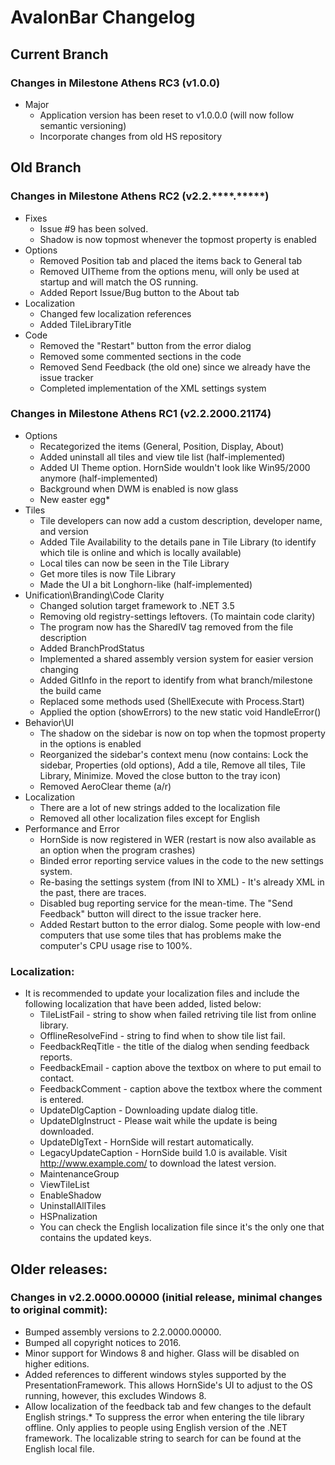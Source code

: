 # AvalonBar Changelog

## Current Branch
### Changes in Milestone Athens RC3 (v1.0.0)
* Major
	* Application version has been reset to v1.0.0.0 (will now follow semantic versioning)
	* Incorporate changes from old HS repository

## Old Branch
### Changes in Milestone Athens RC2 (v2.2.****.*****)
* Fixes
	* Issue #9 has been solved.
	* Shadow is now topmost whenever the topmost property is enabled
* Options
	* Removed Position tab and placed the items back to General tab
	* Removed UITheme from the options menu, will only be used at startup and will match the OS running.
	* Added Report Issue/Bug button to the About tab
* Localization
	* Changed few localization references
	* Added TileLibraryTitle
* Code
	* Removed the "Restart" button from the error dialog
	* Removed some commented sections in the code
	* Removed Send Feedback (the old one) since we already have the issue tracker
	* Completed implementation of the XML settings system
	
### Changes in Milestone Athens RC1 (v2.2.2000.21174)
* Options
	* Recategorized the items (General, Position, Display, About)
	* Added uninstall all tiles and view tile list (half-implemented)
	* Added UI Theme option. HornSide wouldn't look like Win95/2000 anymore (half-implemented)
	* Background when DWM is enabled is now glass
	* New easter egg*
* Tiles
	* Tile developers can now add a custom description, developer name, and version
	* Added Tile Availability to the details pane in Tile Library (to identify which tile is online and which is locally available)
	* Local tiles can now be seen in the Tile Library
	* Get more tiles is now Tile Library
	* Made the UI a bit Longhorn-like (half-implemented)
* Unification\Branding\Code Clarity
	* Changed solution target framework to .NET 3.5
	* Removing old registry-settings leftovers. (To maintain code clarity)
	* The program now has the SharedIV tag removed from the file description
	* Added BranchProdStatus
	* Implemented a shared assembly version system for easier version changing
	* Added GitInfo in the report to identify from what branch/milestone the build came
	* Replaced some methods used (ShellExecute with Process.Start)
	* Applied the option (showErrors) to the new static void HandleError()
* Behavior\UI
	* The shadow on the sidebar is now on top when the topmost property in the options is enabled
	* Reorganized the sidebar's context menu (now contains: Lock the sidebar, Properties (old options), Add a tile, Remove all tiles, Tile Library, Minimize. Moved the close button to the tray icon)
	* Removed AeroClear theme (a/r)
* Localization
	* There are a lot of new strings added to the localization file
	* Removed all other localization files except for English
* Performance and Error
	* HornSide is now registered in WER (restart is now also available as an option when the program crashes)
	* Binded error reporting service values in the code to the new settings system.
	* Re-basing the settings system (from INI to XML) - It's already XML in the past, there are traces.
	* Disabled bug reporting service for the mean-time. The "Send Feedback" button will direct to the issue tracker here.
	* Added Restart button to the error dialog. Some people with low-end computers that use some tiles that has problems make the computer's CPU usage rise to 100%.

### Localization:
* It is recommended to update your localization files and include the following localization that have been added, listed below:
	* TileListFail - string to show when failed retriving tile list from online library.
	* OfflineResolveFind - string to find when to show tile list fail.
	* FeedbackReqTitle - the title of the dialog when sending feedback reports.
	* FeedbackEmail - caption above the textbox on where to put email to contact.
	* FeedbackComment - caption above the textbox where the comment is entered.
	* UpdateDlgCaption - Downloading update dialog title.
	* UpdateDlgInstruct - Please wait while the update is being downloaded.
	* UpdateDlgText - HornSide will restart automatically.
	* LegacyUpdateCaption - HornSide build 1.0 is available. Visit http://www.example.com/ to download the latest version.
	* MaintenanceGroup
	* ViewTileList
	* EnableShadow
	* UninstallAllTiles
	* HSPnalization																			
	* You can check the English localization file since it's the only one that contains the updated keys.

## Older releases:
### Changes in v2.2.0000.00000 (initial release, minimal changes to original commit):
* Bumped assembly versions to 2.2.0000.00000.
* Bumped all copyright notices to 2016.
* Minor support for Windows 8 and higher. Glass will be disabled on higher editions.
* Added references to different windows styles supported by the PresentationFramework. This allows HornSide's UI to adjust to the OS running, however, this excludes Windows 8.
* Allow localization of the feedback tab and few changes to the default English strings.* To suppress the error when entering the tile library offline. Only applies to people using English version of the .NET framework. The localizable string to search for can be found at the English local file.
